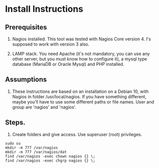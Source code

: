 # Install Instructions

## Prerequisites

1. Nagios installed.
   This tool was tested with Nagios Core version 4. I's supposed to work with version 3 also.
   
2. LAMP stack.
   You need Apache (it's not mandatory, you can use any other server, but you must know how to configure it), a mysql type database (MariaDB or Oracle Mysql) and PHP installed.
   
## Assumptions

1. These instructions are based on an installation on a Debian 10, with Nagios in folder /usr/local/nagios. If you have something different, maybe you'll have to use some different paths or file names. User and group are 'nagios' and 'nagios'.

## Steps.

1. Create folders and give access. Use superuser (root) privileges.
```
sudo su
mkdir -m 777 /var/nagios
mkdir -m 777 /var/nagios/dat
find /var/nagios -exec chown nagios {} \;
find /var/nagios -exec chgrp nagios {} \;
```

   
